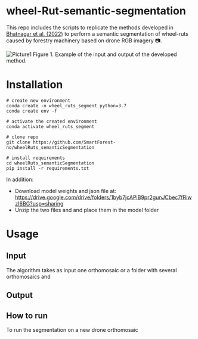 # wheel-Rut-semantic-segmentation

This repo includes the scripts to replicate the methods developed in [Bhatnagar et al. (2022)](https://zenodo.org/record/5746878#.YoeAzKhBxaQ) to perform a semantic segmentation of wheel-ruts caused by forestry machinery based on drone RGB imagery 📷. 

![Picture1](https://user-images.githubusercontent.com/5663984/169524083-197f2a17-fbc9-4b87-b0fb-324217caade5.png)
Figure 1. Example of the input and output of the developed method.

# Installation

```
# create new environment
conda create -n wheel_ruts_segment python=3.7
conda create env -f 

# activate the created environment
conda activate wheel_ruts_segment

# clone repo
git clone https://github.com/SmartForest-no/wheelRuts_semanticSegmentation

# install requirements
cd wheelRuts_semanticSegmentation
pip install -r requirements.txt
```
In addition:
- Download model weights and json file at: https://drive.google.com/drive/folders/1byb7jcAPiB9pr2gunJCbec7fRiwzI6BG?usp=sharing
- Unzip the two files and and place them in the model folder

# Usage
## Input
The algorithm takes as input one orthomosaic or a folder with several orthomosaics and

## Output

## How to run
To run the segmentation on a new drone orthomosaic  
